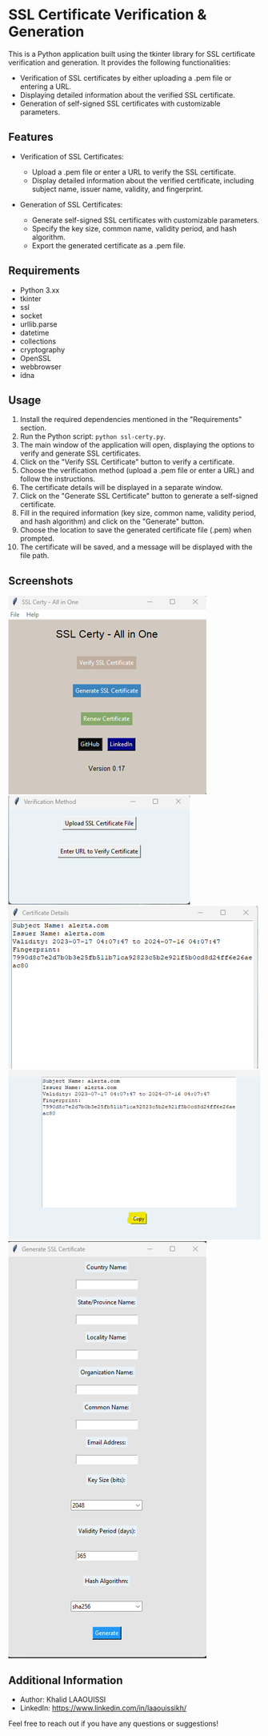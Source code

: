 # SSL Certificate Verification & Generation

This is a Python application built using the tkinter library for SSL certificate verification and generation. It provides the following functionalities:

- Verification of SSL certificates by either uploading a .pem file or entering a URL.
- Displaying detailed information about the verified SSL certificate.
- Generation of self-signed SSL certificates with customizable parameters.

## Features

- Verification of SSL Certificates:
  - Upload a .pem file or enter a URL to verify the SSL certificate.
  - Display detailed information about the verified certificate, including subject name, issuer name, validity, and fingerprint.

- Generation of SSL Certificates:
  - Generate self-signed SSL certificates with customizable parameters.
  - Specify the key size, common name, validity period, and hash algorithm.
  - Export the generated certificate as a .pem file.

## Requirements

- Python 3.xx
- tkinter
- ssl
- socket
- urllib.parse
- datetime
- collections
- cryptography
- OpenSSL
- webbrowser
- idna

## Usage

1. Install the required dependencies mentioned in the "Requirements" section.
2. Run the Python script: `python ssl-certy.py`.
3. The main window of the application will open, displaying the options to verify and generate SSL certificates.
4. Click on the "Verify SSL Certificate" button to verify a certificate.
5. Choose the verification method (upload a .pem file or enter a URL) and follow the instructions.
6. The certificate details will be displayed in a separate window.
7. Click on the "Generate SSL Certificate" button to generate a self-signed certificate.
8. Fill in the required information (key size, common name, validity period, and hash algorithm) and click on the "Generate" button.
9. Choose the location to save the generated certificate file (.pem) when prompted.
10. The certificate will be saved, and a message will be displayed with the file path.

## Screenshots

![Main Window](screenshots/main_window.png)
![Certificate Verification](screenshots/verification_window.png)
![Certificate Details](screenshots/details_window.png)
![Certificate Details](screenshots/details_window1.png)
![Certificate Generation](screenshots/generation_window.png)

## Additional Information

- Author: Khalid LAAOUISSI
- LinkedIn: https://www.linkedin.com/in/laaouissikh/

Feel free to reach out if you have any questions or suggestions!
